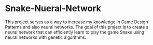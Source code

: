 # Snake-Nueral-Network

This project serves as a way to increase my knowledge in Game Design Patterns and also neural networks. The goal of this project is to create a neural network that can efficiently learn to play the game Snake using neural networks with genetic algorithms.
